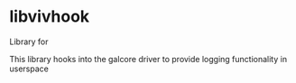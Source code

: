 libvivhook
==============

Library for

This library hooks into the galcore driver to provide logging
functionality in userspace
